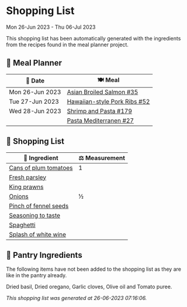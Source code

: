# Shopping List

Mon 26-Jun 2023 - Thu 06-Jul 2023

This shopping list has been automatically generated with the ingredients from the recipes found in the meal planner project.

## 📅 Meal Planner

|📅 Date| 🍽️ Meal|
|----|----|
|Mon 26-Jun 2023|[Asian Broiled Salmon #35](https://github.com/bryanbr23/Recipes/issues/35)|
|Tue 27-Jun 2023|[Hawaiian-style Pork Ribs #52](https://github.com/bryanbr23/Recipes/issues/52)|
|Wed 28-Jun 2023|[Shrimp and Pasta #179](https://github.com/bryanbr23/Recipes/issues/179)|
||[Pasta Mediterranen #27](https://github.com/bryanbr23/Recipes/issues/27)|

## 🛒 Shopping List

| 🍌 Ingredient| ⚖️ Measurement|
|----------|-----------|
|[Cans of plum tomatoes](https://www.sainsburys.co.uk/gol-ui/SearchResults/Cans%20of%20plum%20tomatoes)|1|
|[Fresh parsley](https://www.sainsburys.co.uk/gol-ui/SearchResults/Fresh%20parsley)||
|[King prawns](https://www.sainsburys.co.uk/gol-ui/SearchResults/King%20prawns)||
|[Onions](https://www.sainsburys.co.uk/gol-ui/SearchResults/Onions)|½|
|[Pinch of fennel seeds](https://www.sainsburys.co.uk/gol-ui/SearchResults/Pinch%20of%20fennel%20seeds)||
|[Seasoning to taste](https://www.sainsburys.co.uk/gol-ui/SearchResults/Seasoning%20to%20taste)||
|[Spaghetti](https://www.sainsburys.co.uk/gol-ui/SearchResults/Spaghetti)||
|[Splash of white wine](https://www.sainsburys.co.uk/gol-ui/SearchResults/Splash%20of%20white%20wine)||

## 🏪 Pantry Ingredients

The following items have not been added to the shopping list as they are like in the pantry already.

Dried basil, Dried oregano, Garlic cloves, Olive oil and Tomato puree.


_This shopping list was generated at 26-06-2023 07:16:06._